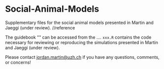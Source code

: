 # Social-Animal-Models
Supplementary files for the social animal models presented in Martin and Jaeggi (under review). //reference

The guidebook "" can be accessed from the .... `xxx.R` contains the code necessary for reviewing or reproducing the simulations presented in Martin and Jaeggi (under review).

Please contact jordan.martin@uzh.ch if you have any questions, comments, or concerns!

